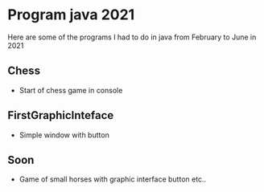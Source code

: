 # **Program java 2021**

Here are some of the programs I had to do in java from February to June in 2021

## __Chess__
- Start of chess game in console

## __FirstGraphicInteface__
- Simple window with button

## __Soon__
- Game of small horses with graphic interface button etc..
